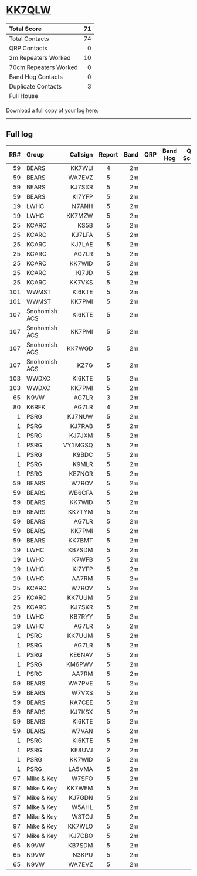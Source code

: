 # [KK7QLW](https://www.qrz.com/db/KK7QLW)

| Total Score           |   71 |
|:----------------------|-----:|
| Total Contacts        |   74 |
| QRP Contacts          |    0 |
| 2m Repeaters Worked   |   10 |
| 70cm Repeaters Worked |    0 |
| Band Hog Contacts     |    0 |
| Duplicate Contacts    |    3 |
| Full House            |      |

Download a full copy of your log [here](/results/KK7QLW/log.csv).

---

## Full log


|   RR# | Group         |   Callsign |  Report  |   Band |  QRP  |  Band Hog  |   QSO Score |
|------:|:--------------|-----------:|:--------:|-------:|:-----:|:----------:|------------:|
|    59 | BEARS         |     KK7WLI |    4     |     2m |       |            |           1 |
|    59 | BEARS         |     WA7EVZ |    5     |     2m |       |            |           1 |
|    59 | BEARS         |     KJ7SXR |    5     |     2m |       |            |           1 |
|    59 | BEARS         |     KI7YFP |    5     |     2m |       |            |           1 |
|    19 | LWHC          |      N7ANH |    5     |     2m |       |            |           1 |
|    19 | LWHC          |     KK7MZW |    5     |     2m |       |            |           1 |
|    25 | KCARC         |       KS5B |    5     |     2m |       |            |           1 |
|    25 | KCARC         |     KJ7LFA |    5     |     2m |       |            |           1 |
|    25 | KCARC         |     KJ7LAE |    5     |     2m |       |            |           1 |
|    25 | KCARC         |      AG7LR |    5     |     2m |       |            |           1 |
|    25 | KCARC         |     KK7WID |    5     |     2m |       |            |           1 |
|    25 | KCARC         |      KI7JD |    5     |     2m |       |            |           1 |
|    25 | KCARC         |     KK7VKS |    5     |     2m |       |            |           1 |
|   101 | WWMST         |     KI6KTE |    5     |     2m |       |            |           1 |
|   101 | WWMST         |     KK7PMI |    5     |     2m |       |            |           1 |
|   107 | Snohomish ACS |     KI6KTE |    5     |     2m |       |            |           1 |
|   107 | Snohomish ACS |     KK7PMI |    5     |     2m |       |            |           1 |
|   107 | Snohomish ACS |     KK7WGD |    5     |     2m |       |            |           1 |
|   107 | Snohomish ACS |       KZ7G |    5     |     2m |       |            |           1 |
|   103 | WWDXC         |     KI6KTE |    5     |     2m |       |            |           1 |
|   103 | WWDXC         |     KK7PMI |    5     |     2m |       |            |           1 |
|    65 | N9VW          |      AG7LR |    3     |     2m |       |            |           1 |
|    80 | K6RFK         |      AG7LR |    4     |     2m |       |            |           1 |
|     1 | PSRG          |     KJ7NUW |    5     |     2m |       |            |           1 |
|     1 | PSRG          |     KJ7RAB |    5     |     2m |       |            |           1 |
|     1 | PSRG          |     KJ7JXM |    5     |     2m |       |            |           1 |
|     1 | PSRG          |    VY1MGSQ |    5     |     2m |       |            |           1 |
|     1 | PSRG          |      K9BDC |    5     |     2m |       |            |           1 |
|     1 | PSRG          |      K9MLR |    5     |     2m |       |            |           1 |
|     1 | PSRG          |     KE7NOR |    5     |     2m |       |            |           1 |
|    59 | BEARS         |      W7ROV |    5     |     2m |       |            |           1 |
|    59 | BEARS         |     WB6CFA |    5     |     2m |       |            |           1 |
|    59 | BEARS         |     KK7WID |    5     |     2m |       |            |           1 |
|    59 | BEARS         |     KK7TYM |    5     |     2m |       |            |           1 |
|    59 | BEARS         |      AG7LR |    5     |     2m |       |            |           1 |
|    59 | BEARS         |     KK7PMI |    5     |     2m |       |            |           1 |
|    59 | BEARS         |     KK7BMT |    5     |     2m |       |            |           1 |
|    19 | LWHC          |     KB7SDM |    5     |     2m |       |            |           1 |
|    19 | LWHC          |      K7WFB |    5     |     2m |       |            |           1 |
|    19 | LWHC          |     KI7YFP |    5     |     2m |       |            |           1 |
|    19 | LWHC          |      AA7RM |    5     |     2m |       |            |           1 |
|    25 | KCARC         |      W7ROV |    5     |     2m |       |            |           1 |
|    25 | KCARC         |     KK7UUM |    5     |     2m |       |            |           1 |
|    25 | KCARC         |     KJ7SXR |    5     |     2m |       |            |           1 |
|    19 | LWHC          |     KB7RYY |    5     |     2m |       |            |           1 |
|    19 | LWHC          |      AG7LR |    5     |     2m |       |            |           1 |
|     1 | PSRG          |     KK7UUM |    5     |     2m |       |            |           1 |
|     1 | PSRG          |      AG7LR |    5     |     2m |       |            |           1 |
|     1 | PSRG          |     KE6NAV |    5     |     2m |       |            |           1 |
|     1 | PSRG          |     KM6PWV |    5     |     2m |       |            |           1 |
|     1 | PSRG          |      AA7RM |    5     |     2m |       |            |           1 |
|    59 | BEARS         |     WA7PVE |    5     |     2m |       |            |           1 |
|    59 | BEARS         |      W7VXS |    5     |     2m |       |            |           1 |
|    59 | BEARS         |     KA7CEE |    5     |     2m |       |            |           1 |
|    59 | BEARS         |     KJ7KSX |    5     |     2m |       |            |           1 |
|    59 | BEARS         |     KI6KTE |    5     |     2m |       |            |           1 |
|    59 | BEARS         |      W7VAN |    5     |     2m |       |            |           1 |
|     1 | PSRG          |     KI6KTE |    5     |     2m |       |            |           1 |
|     1 | PSRG          |     KE8UVJ |    2     |     2m |       |            |           1 |
|     1 | PSRG          |     KK7WID |    5     |     2m |       |            |           1 |
|     1 | PSRG          |     LA5VMA |    5     |     2m |       |            |           1 |
|    97 | Mike & Key    |      W7SFO |    5     |     2m |       |            |           1 |
|    97 | Mike & Key    |     KK7WEM |    5     |     2m |       |            |           1 |
|    97 | Mike & Key    |     KJ7GDN |    5     |     2m |       |            |           1 |
|    97 | Mike & Key    |      W5AHL |    5     |     2m |       |            |           1 |
|    97 | Mike & Key    |      W3TOJ |    5     |     2m |       |            |           1 |
|    97 | Mike & Key    |     KK7WLO |    5     |     2m |       |            |           1 |
|    97 | Mike & Key    |     KJ7CBO |    5     |     2m |       |            |           1 |
|    65 | N9VW          |     KB7SDM |    5     |     2m |       |            |           1 |
|    65 | N9VW          |      N3KPU |    5     |     2m |       |            |           1 |
|    65 | N9VW          |     WA7EVZ |    5     |     2m |       |            |           1 |